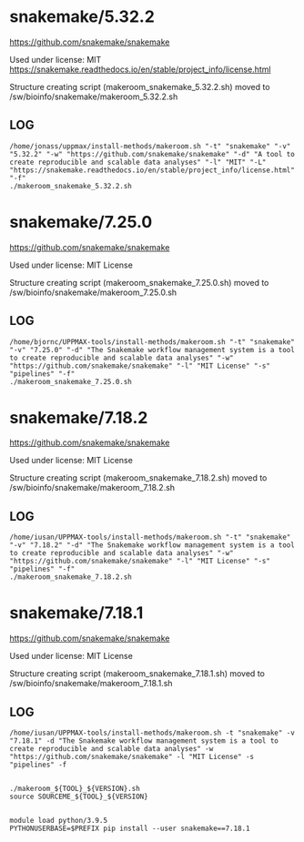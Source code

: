snakemake/5.32.2
========================

<https://github.com/snakemake/snakemake>

Used under license:
MIT
<https://snakemake.readthedocs.io/en/stable/project_info/license.html>

Structure creating script (makeroom_snakemake_5.32.2.sh) moved to /sw/bioinfo/snakemake/makeroom_5.32.2.sh

LOG
---

    /home/jonass/uppmax/install-methods/makeroom.sh "-t" "snakemake" "-v" "5.32.2" "-w" "https://github.com/snakemake/snakemake" "-d" "A tool to create reproducible and scalable data analyses" "-l" "MIT" "-L" "https://snakemake.readthedocs.io/en/stable/project_info/license.html" "-f"
    ./makeroom_snakemake_5.32.2.sh
snakemake/7.25.0
========================

<https://github.com/snakemake/snakemake>

Used under license:
MIT License


Structure creating script (makeroom_snakemake_7.25.0.sh) moved to /sw/bioinfo/snakemake/makeroom_7.25.0.sh

LOG
---

    /home/bjornc/UPPMAX-tools/install-methods/makeroom.sh "-t" "snakemake" "-v" "7.25.0" "-d" "The Snakemake workflow management system is a tool to create reproducible and scalable data analyses" "-w" "https://github.com/snakemake/snakemake" "-l" "MIT License" "-s" "pipelines" "-f"
    ./makeroom_snakemake_7.25.0.sh
snakemake/7.18.2
========================

<https://github.com/snakemake/snakemake>

Used under license:
MIT License


Structure creating script (makeroom_snakemake_7.18.2.sh) moved to /sw/bioinfo/snakemake/makeroom_7.18.2.sh

LOG
---

    /home/iusan/UPPMAX-tools/install-methods/makeroom.sh "-t" "snakemake" "-v" "7.18.2" "-d" "The Snakemake workflow management system is a tool to create reproducible and scalable data analyses" "-w" "https://github.com/snakemake/snakemake" "-l" "MIT License" "-s" "pipelines" "-f"
    ./makeroom_snakemake_7.18.2.sh
snakemake/7.18.1
========================

<https://github.com/snakemake/snakemake>

Used under license:
MIT License


Structure creating script (makeroom_snakemake_7.18.1.sh) moved to /sw/bioinfo/snakemake/makeroom_7.18.1.sh

LOG
---

    /home/iusan/UPPMAX-tools/install-methods/makeroom.sh -t "snakemake" -v "7.18.1" -d "The Snakemake workflow management system is a tool to create reproducible and scalable data analyses" -w "https://github.com/snakemake/snakemake" -l "MIT License" -s "pipelines" -f


    ./makeroom_${TOOL}_${VERSION}.sh
    source SOURCEME_${TOOL}_${VERSION}
    

    module load python/3.9.5
    PYTHONUSERBASE=$PREFIX pip install --user snakemake==7.18.1
